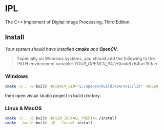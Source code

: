 # IPL
The C++ Implement of Digital Image Processing, Third Ediiton.

## Install

*Your system should have installed **cmake** and **OpenCV**.* 

> Especially on Windows systems, you should add the following to the PATH environment variable: *YOUR_OPENCV_PATH\build\x64\vc15\bin*

### Windows
```bash
cmake -S . -B build -DOpenCV_DIR="E:/opencv/build/x64/vc15/lib" -DUSER_INSTALL_PREFIX=install
```
then open visual studio project in build dirctory.

### Linux & MacOS
```bash
cmake -S . -B build -DUSER_INSTALL_PREFIX=./install
cmake --build build -j8 --target install
```

